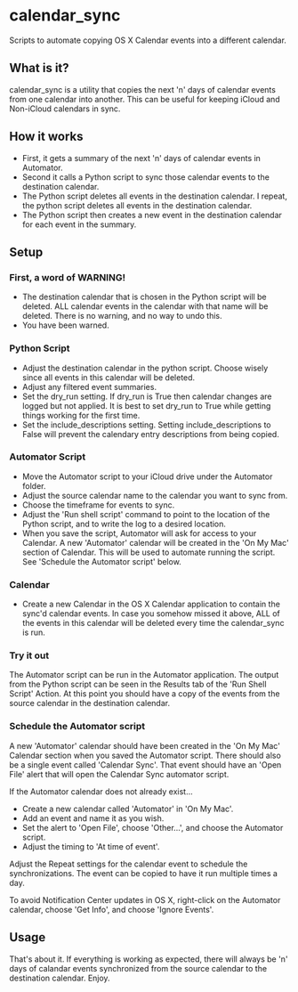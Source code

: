 # calendar\_sync
Scripts to automate copying OS X Calendar events into a different calendar.

## What is it?
calendar\_sync is a utility that copies the next 'n' days of calendar events from one calendar into another.  This can be useful for keeping iCloud and Non-iCloud calendars in sync.

## How it works
* First, it gets a summary of the next 'n' days of calendar events in Automator.
* Second it calls a Python script to sync those calendar events to the destination calendar.
* The Python script deletes all events in the destination calendar.  I repeat, the python script deletes all events in the destination calendar.
* The Python script then creates a new event in the destination calendar for each event in the summary.

## Setup
### First, a word of WARNING!
* The destination calendar that is chosen in the Python script will be deleted.  ALL calendar events
in the calendar with that name will be deleted.  There is no warning, and no way to undo this.
* You have been warned.

### Python Script
* Adjust the destination calendar in the python script.  Choose wisely since all events in this calendar will be deleted.
* Adjust any filtered event summaries.
* Set the dry\_run setting.  If dry\_run is True then calendar changes are logged but not applied.  It is best to set dry\_run to True while getting things working for the first time.
* Set the include\_descriptions setting.  Setting include\_descriptions to False will prevent the calendary entry descriptions from being copied.

### Automator Script
* Move the Automator script to your iCloud drive under the Automator folder.
* Adjust the source calendar name to the calendar you want to sync from.
* Choose the timeframe for events to sync.
* Adjust the 'Run shell script' command to point to the location of the Python script, and to write the log to a desired location.
* When you save the script, Automator will ask for access to your Calendar.  A new 'Automator' calendar will be created in the 'On My Mac' section of Calendar.  This will be used to automate running the script.  See 'Schedule the Automator script' below.

### Calendar
* Create a new Calendar in the OS X Calendar application to contain the sync'd calendar events.  In case you somehow missed it above, ALL of the events in this calendar will be deleted every time the calendar\_sync is run.

### Try it out
The Automator script can be run in the Automator application.  The output from the Python script can be seen in the Results tab of the 'Run Shell Script' Action.
At this point you should have a copy of the events from the source calendar in the destination calendar.

### Schedule the Automator script
A new 'Automator' calendar should have been created in the 'On My Mac' Calendar section when you saved the Automator script.  There should also be a single event called 'Calendar Sync'.
That event should have an 'Open File' alert that will open the Calendar Sync automator script.

If the Automator calendar does not already exist...

* Create a new calendar called 'Automator' in 'On My Mac'.
* Add an event and name it as you wish.
* Set the alert to 'Open File', choose 'Other...', and choose the Automator script.
* Adjust the timing to 'At time of event'.

Adjust the Repeat settings for the calendar event to schedule the synchronizations.  The event can be copied to have it run multiple times a day.

To avoid Notification Center updates in OS X, right-click on the Automator calendar, choose 'Get Info', and choose 'Ignore Events'.

## Usage
That's about it.  If everything is working as expected, there will always be 'n' days of calandar events synchronized from the source calendar to the destination calendar.  Enjoy.

